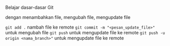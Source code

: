 Belajar dasar-dasar Git

dengan menambahkan file, mengubah file, mengupdate file


`git add .` nambah file ke remote
`git commit -m "<pesan_update_file>"` untuk mengubah file
`git push` untuk mengupdate file ke remote
`git push -u origin <nama_branch>"` untuk mengupdate file ke remote